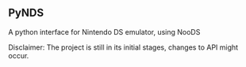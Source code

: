## PyNDS
A python interface for Nintendo DS emulator, using NooDS

Disclaimer: The project is still in its initial stages, changes to API might occur.
